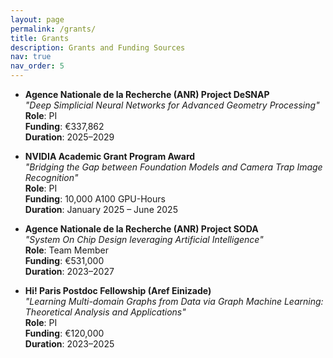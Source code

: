 ```yaml
---
layout: page
permalink: /grants/
title: Grants
description: Grants and Funding Sources
nav: true
nav_order: 5
---
```


- **Agence Nationale de la Recherche (ANR) Project DeSNAP**  
  *"Deep Simplicial Neural Networks for Advanced Geometry Processing"*  
  **Role**: PI  
  **Funding**: €337,862  
  **Duration**: 2025–2029  


- **NVIDIA Academic Grant Program Award**  
  *"Bridging the Gap between Foundation Models and Camera Trap Image Recognition"*  
  **Role**: PI  
  **Funding**: 10,000 A100 GPU-Hours  
  **Duration**: January 2025 – June 2025  


- **Agence Nationale de la Recherche (ANR) Project SODA**  
  *"System On Chip Design leveraging Artificial Intelligence"*  
  **Role**: Team Member  
  **Funding**: €531,000  
  **Duration**: 2023–2027  


- **Hi! Paris Postdoc Fellowship (Aref Einizade)**  
  *"Learning Multi-domain Graphs from Data via Graph Machine Learning: Theoretical Analysis and Applications"*  
  **Role**: PI  
  **Funding**: €120,000  
  **Duration**: 2023–2025  